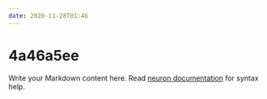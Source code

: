```yaml
---
date: 2020-11-28T01:46
---
```


# 4a46a5ee

Write your Markdown content here. Read [neuron documentation](https://neuron.zettel.page/2011404.html) for syntax help.

